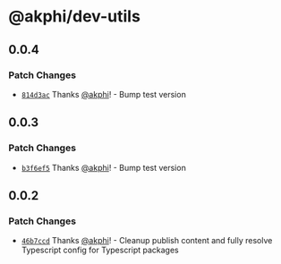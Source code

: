 # @akphi/dev-utils

## 0.0.4

### Patch Changes

- [`814d3ac`](https://github.com/akphi/config-tester/commit/814d3accbe400238f7cefdbe3a55bd68360c6226) Thanks [@akphi](https://github.com/akphi)! - Bump test version

## 0.0.3

### Patch Changes

- [`b3f6ef5`](https://github.com/akphi/config-tester/commit/b3f6ef57bf4c8c45f0ec21a0775611ad09c3cbc5) Thanks [@akphi](https://github.com/akphi)! - Bump test version

## 0.0.2

### Patch Changes

- [`46b7ccd`](https://github.com/akphi/config-tester/commit/46b7ccd1a44de3fdd9c88475ff171e31ec2ffaf8) Thanks [@akphi](https://github.com/akphi)! - Cleanup publish content and fully resolve Typescript config for Typescript packages
